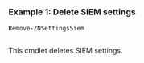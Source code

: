 ### Example 1: Delete SIEM settings
```powershell
Remove-ZNSettingsSiem
```

```output

```

This cmdlet deletes SIEM settings.